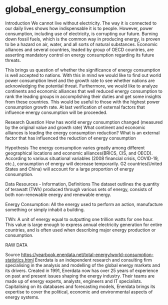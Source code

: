 # global_energy_consumption

Introduction
We cannot live without electricity. The way it is connected to our daily lives shows how indispensable it is to people. However, power consumption, including use of electricity, is corrupting our future. Burning down fossil fuels, which is the common way in producing energy, is proven to be a hazard on air, water, and all sorts of natural substances. Economic alliances and several countries, leaded by group of OECD countries, are asserting mandatory control on energy consumption regarding its future threats.

This brings us question of whether the significance of energy consumption is well accepted to nations. With this in mind we would like to find out world power consumption level and the growth rate to see whether nations are acknowledging the potential threat. Furthermore, we would like to analyze continents and economic alliances that well reduced energy consumption to rank the leading groups in accomplishing their duties and get some insights from these countries. This would be useful to those with the highest power consumption growth rate. At last verification of external factors that influence energy consumption will be proceeded.

Research Question
How has world energy consumption changed (measured by the original value and growth rate)
What continent and economic alliances is leading the energy consumption reduction?
What is an external factor that has influenced the reduction of energy consumption

Hypothesis
The energy consumption varies greatly among different geographical locations and economic alliances(BRICS, CIS, and OECD).
According to various situational variables (2008 financial crisis, COVID-19, etc.), consumption of energy will decrease temporarily.
G2 countries(United States and China) will account for a large proportion of energy consumption.

Data Resources - Information, Definitions
The dataset outlines the quantity of terawatt (TWh) produced through various sets of energy, consists of both non-renewable energy and renewable energy.

Energy Consumption: All the energy used to perform an action, manufacture something or simply inhabit a building.

TWh: A unit of energy equal to outputting one trillion watts for one hour. This value is large enough to express annual electricity generation for entire countries, and is often used when describing major energy production or consumption.

RAW DATA

Source https://yearbook.enerdata.net/total-energy/world-consumption-statistics.html
Enerdata is an independent research and consulting firm specialising in the analysis and modelling of the global energy markets and its drivers. Created in 1991, Enerdata now has over 25 years of experience on past and present issues shaping the energy industry. Their teams are made up of energy experts, analysts, engineers and IT specialists. Capitalising on its databases and forecasting models, Enerdata brings its expertise to cover the political, economic and environmental aspects of energy systems.
